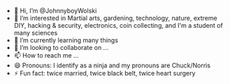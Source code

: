 - 👋 Hi, I’m @JohnnyboyWolski
- 👀 I’m interested in Martial arts, gardening, technology, nature, extreme DIY, hacking & security, electronics, coin collecting, and I'm a student of many sciences
- 🌱 I’m currently learning many things
- 💞️ I’m looking to collaborate on ...
- 📫 How to reach me ...
- 😄 Pronouns: I identify as a ninja and my pronouns are Chuck/Norris
- ⚡ Fun fact: twice married, twice black belt, twice heart surgery

<!---
JohnnyboyWolski/JohnnyboyWolski is a ✨ special ✨ repository because its `README.md` (this file) appears on your GitHub profile.
You can click the Preview link to take a look at your changes.
--->
